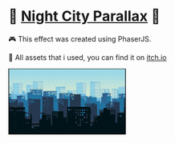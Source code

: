 # :city_sunset: [Night City Parallax](https://liarleycodie.github.io/Game-Parallax/) :city_sunset:

:video_game: This effect was created using PhaserJS.

:space_invader: All assets that i used, you can find it on [itch.io](https://free-game-assets.itch.io/free-city-backgrounds-pixel-art)

![preview](preview.gif)
